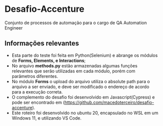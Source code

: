 # Desafio-Accenture
Conjunto de processos de automação para o cargo de QA Automation Engineer

## Informações relevantes

  - Esta parte do teste foi feita em Python(Selenium) e abrange os módulos de **Forms, Elements, e Interactions**;
  - No arquivo **methods.py** estão armazenadas algumas funções relevantes que serão utilizadas em cada módulo, porém com parâmetros diferentes.
  - No módulo **Forms** o upload do arquivo utiliza o absolute path para o arquivo a ser enviado, e deve ser modificado o endereço de acordo para a execução correta.
  - O complemento do desafio foi desenvolvido em Javascript(Cypress) e pode ser encontrado em (https://github.com/macedoterceiro/desafio-accenture).
  - Este roteiro foi desenvolvido no ubuntu 20, encapsulado no WSL em um Windows 11, e utilizando VS Code.
